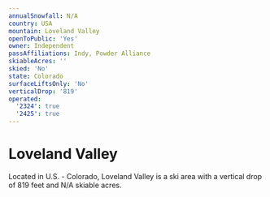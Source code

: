 ```yaml
---
annualSnowfall: N/A
country: USA
mountain: Loveland Valley
openToPublic: 'Yes'
owner: Independent
passAffiliations: Indy, Powder Alliance
skiableAcres: ''
skied: 'No'
state: Colorado
surfaceLiftsOnly: 'No'
verticalDrop: '819'
operated:
  '2324': true
  '2425': true
---
```



# Loveland Valley

Located in U.S. - Colorado, Loveland Valley is a ski area with a vertical drop of 819 feet and N/A skiable acres.
